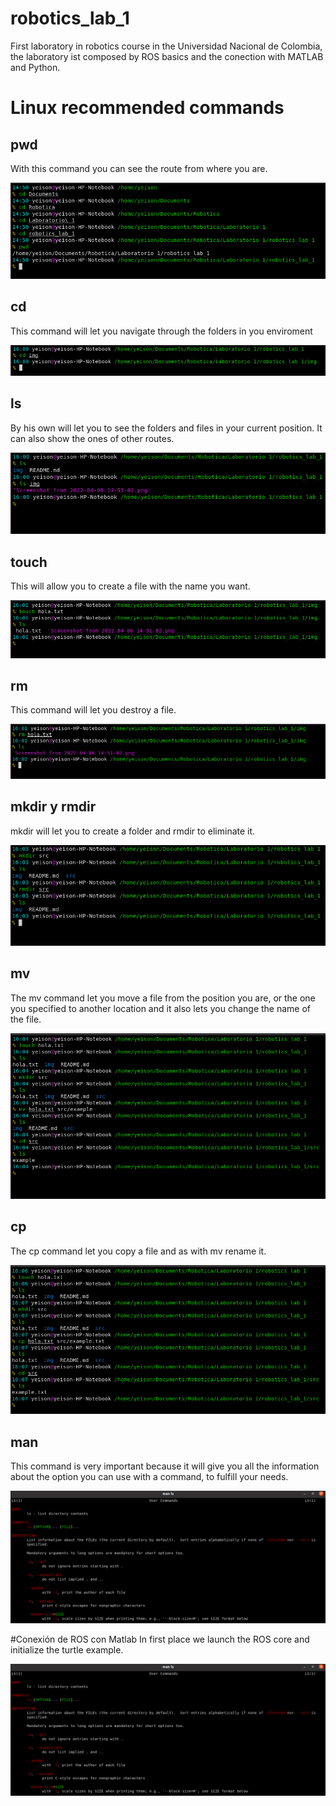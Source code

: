 # robotics_lab_1
First laboratory in robotics course in the Universidad Nacional de Colombia, the laboratory ist composed by ROS basics and the conection with MATLAB and Python.
# Linux recommended commands

## pwd
With this command you can see the route from where you are.

![Image text](https://github.com/YeisonGonzalez/robotics_lab_1/blob/654e34eda9d49405c5fb86f160affcf891013900/img/Screenshot%20from%202022-04-06%2014-51-02.png)

## cd

This command will let you navigate through the folders in you enviroment 

![Image text](https://github.com/YeisonGonzalez/robotics_lab_1/blob/06d08749be7902dfcb9b5dd6e6ac2497be859092/img/cd.png)

## ls 

By his own will let you to see the folders and files in your current position. It can also show the ones of other routes.

![Image text](https://github.com/YeisonGonzalez/robotics_lab_1/blob/06d08749be7902dfcb9b5dd6e6ac2497be859092/img/ls.png)

## touch

This will allow you to create a file with the name you want. 

![Image text](https://github.com/YeisonGonzalez/robotics_lab_1/blob/06d08749be7902dfcb9b5dd6e6ac2497be859092/img/touch.png)

## rm 

This command will let you destroy a file.

![Image text](https://github.com/YeisonGonzalez/robotics_lab_1/blob/06d08749be7902dfcb9b5dd6e6ac2497be859092/img/rm.png)

## mkdir y rmdir

mkdir will let you to create a folder and rmdir to eliminate it. 

![Image text](https://github.com/YeisonGonzalez/robotics_lab_1/blob/06d08749be7902dfcb9b5dd6e6ac2497be859092/img/dir.png)

## mv 

The mv command let you move a file from the position you are, or the one you specified to another location and it also lets you change the name of the file.

![Image text](https://github.com/YeisonGonzalez/robotics_lab_1/blob/06d08749be7902dfcb9b5dd6e6ac2497be859092/img/mv.png)

## cp 

The cp command let you copy a file and as with mv rename it. 

![Image text](https://github.com/YeisonGonzalez/robotics_lab_1/blob/06d08749be7902dfcb9b5dd6e6ac2497be859092/img/cp.png)

## man 

This command is very important because it will give you all the information about the option you can use with a command, to fulfill your needs. 

![Image text](https://github.com/YeisonGonzalez/robotics_lab_1/blob/06d08749be7902dfcb9b5dd6e6ac2497be859092/img/man.png)

#Conexión de ROS con Matlab
In first place we launch the ROS core and initialize the turtle example.

![Image text](https://github.com/YeisonGonzalez/robotics_lab_1/blob/06d08749be7902dfcb9b5dd6e6ac2497be859092/img/man.png)










